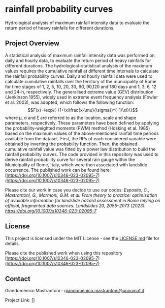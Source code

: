 # rainfall probability curves
 Hydrological analysis of maximum rainfall intensity data to evaluate the return period of heavy rainfalls for different durations. 

## Project Overview
 
 A statistical analysis of maximum rainfall intensity data was performed on daily and hourly data, to evaluate the return period of heavy rainfalls for different durations. The hydrological–statistical analysis of the maximum values requires the cumulative rainfall at different time intervals to calculate the rainfall probability curves. Daily and hourly rainfall data were used to calculate cumulative rainfalls over the territory of the municipality of Rome for time stages of 1, 2, 5, 10, 20, 30, 60, 90,120 and 180 days and 1, 3, 6, 12 and 24-h, respectively. The generalised extreme value (GEV) distribution (Jenkinson 1955), widely used in extreme event frequency analysis (Fowler et al. 2003), was adopted, which follows the following function:
 $$F(x)=\exp\{-(1+\xi\frac{x-\mu}{\sigma})^{-1/\xi}\}$$
 where μ, σ and ξ are referred to as the location, scale and shape parameters, respectively. These parameters have been defined by applying the probability-weighted moments (PWM) method (Hosking et al. 1985) based on the maximum values of the above-mentioned rainfall time periods available from the dataset. First, the RPs of each considered variable were obtained by inverting the probability function. Then, the obtained cumulative rainfall value was fitted by a power law distribution to build the rainfall probability curves.
 The code provided in this repository was used to derive rainfall probability curve for several rain gauge within the Municipality of Rome, Italy, which were then associated with landslide occurrence.
 The published work can be found here: [https://doi.org/10.1007/s10346-023-02095-7](https://doi.org/10.1007/s10346-023-02095-7)

 Please cite our work in case you decide to use our codes: *Esposito, C., Mastrantoni, G., Marmoni, G.M. et al. From theory to practice: optimisation of available information for landslide hazard assessment in Rome relying on official, fragmented data sources. Landslides 20, 2055–2073 (2023). https://doi.org/10.1007/s10346-023-02095-7*


## License
 This project is licensed under the MIT License - see the [LICENSE.md](LICENSE.md) file for details.
 
 Please cite the published work when using this repository [https://doi.org/10.1007/s10346-023-02095-7](https://doi.org/10.1007/s10346-023-02095-7)

## Contact

 Giandomenico Mastrantoni - giandomenico.mastrantoni@uniroma1.it

 Project Link: []